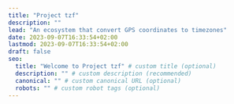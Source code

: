 ```yaml
---
title: "Project tzf"
description: ""
lead: "An ecosystem that convert GPS coordinates to timezones"
date: 2023-09-07T16:33:54+02:00
lastmod: 2023-09-07T16:33:54+02:00
draft: false
seo:
  title: "Welcome to Project tzf" # custom title (optional)
  description: "" # custom description (recommended)
  canonical: "" # custom canonical URL (optional)
  robots: "" # custom robot tags (optional)
---
```

